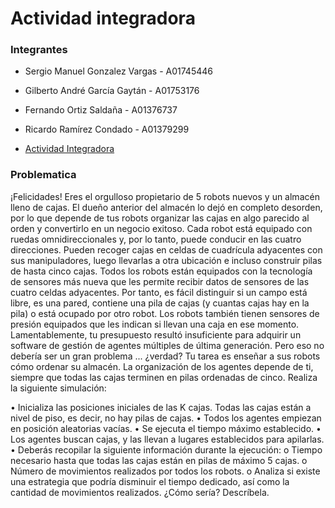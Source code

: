 # Actividad integradora 

### Integrantes

- Sergio Manuel Gonzalez Vargas - A01745446
- Gilberto André García Gaytán - A01753176
- Fernando Ortiz Saldaña - A01376737
- Ricardo Ramírez Condado - A01379299

- <a href="https://docs.google.com/document/d/1IZ8TRScMKt0GAUFSHS-wg9wTcwAZ3sTjz8jQtyeuovk/edit?usp=sharing">  Actividad Integradora </a>

### Problematica

¡Felicidades! Eres el orgulloso propietario de 5 robots nuevos y un almacén lleno de cajas. El dueño
anterior del almacén lo dejó en completo desorden, por lo que depende de tus robots organizar las
cajas en algo parecido al orden y convertirlo en un negocio exitoso.
Cada robot está equipado con ruedas omnidireccionales y, por lo tanto, puede conducir en las cuatro
direcciones. Pueden recoger cajas en celdas de cuadrícula adyacentes con sus manipuladores, luego
llevarlas a otra ubicación e incluso construir pilas de hasta cinco cajas. Todos los robots están
equipados con la tecnología de sensores más nueva que les permite recibir datos de sensores de las
cuatro celdas adyacentes. Por tanto, es fácil distinguir si un campo está libre, es una pared, contiene
una pila de cajas (y cuantas cajas hay en la pila) o está ocupado por otro robot. Los robots también
tienen sensores de presión equipados que les indican si llevan una caja en ese momento.
Lamentablemente, tu presupuesto resultó insuficiente para adquirir un software de gestión de
agentes múltiples de última generación. Pero eso no debería ser un gran problema ... ¿verdad? Tu
tarea es enseñar a sus robots cómo ordenar su almacén. La organización de los agentes depende de
ti, siempre que todas las cajas terminen en pilas ordenadas de cinco.
Realiza la siguiente simulación:

• Inicializa las posiciones iniciales de las K cajas. Todas las cajas están a nivel de piso, es decir,
no hay pilas de cajas.
• Todos los agentes empiezan en posición aleatorias vacías.
• Se ejecuta el tiempo máximo establecido.
• Los agentes buscan cajas, y las llevan a lugares establecidos para apilarlas.
• Deberás recopilar la siguiente información durante la ejecución:
o Tiempo necesario hasta que todas las cajas están en pilas de máximo 5 cajas.
o Número de movimientos realizados por todos los robots.
o Analiza si existe una estrategia que podría disminuir el tiempo dedicado, así como
la cantidad de movimientos realizados. ¿Cómo sería? Descríbela. 
